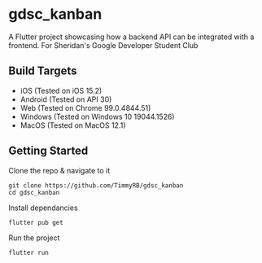 # gdsc_kanban

A Flutter project showcasing how a backend API can be integrated with a frontend.
For Sheridan's Google Developer Student Club

## Build Targets

- iOS (Tested on iOS 15.2)
- Android (Tested on API 30)
- Web (Tested on Chrome 99.0.4844.51)
- Windows (Tested on Windows 10 19044.1526)
- MacOS (Tested on MacOS 12.1)

## Getting Started

Clone the repo & navigate to it

```
git clone https://github.com/TimmyRB/gdsc_kanban
cd gdsc_kanban
```

Install dependancies

```
flutter pub get
```

Run the project

```
flutter run
```
